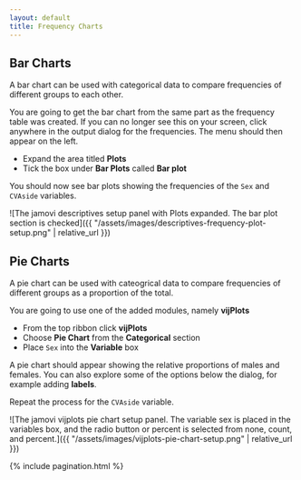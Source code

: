 ```yaml
---
layout: default
title: Frequency Charts
---
```


<div class="explanation" markdown="1">
  
## Bar Charts

A bar chart can be used with categorical data to compare frequencies of different groups to each other.

</div>

<div class="instructions" markdown="1">

You are going to get the bar chart from the same part as the frequency table was created.  If you can no longer see this on your screen, click anywhere in the output dialog for the frequencies.  The menu should then appear on the left.

*  Expand the area titled **Plots**
*  Tick the box under **Bar Plots** called **Bar plot**

You should now see bar plots showing the frequencies of the `Sex` and `CVAside` variables.

</div>

![The jamovi descriptives setup panel with Plots expanded. The bar plot section is checked]({{ "/assets/images/descriptives-frequency-plot-setup.png" | relative_url }})

<div class="explanation" markdown="1">
  
## Pie Charts

A pie chart can be used with cateogrical data to compare frequencies of different groups as a proportion of the total.

</div>

<div class="instructions" markdown="1">

You are going to use one of the added modules, namely **vijPlots**

*  From the top ribbon click **vijPlots**
*  Choose **Pie Chart** from the **Categorical** section
*  Place `Sex` into the **Variable** box

A pie chart should appear showing the relative proportions of males and females.  You can also explore some of the options below the dialog, for example adding **labels**.



Repeat the process for the `CVAside` variable.

</div>

![The jamovi vijplots pie chart setup panel. The variable sex is placed in the variables box, and the radio button or percent is selected from none, count, and percent.]({{ "/assets/images/vijplots-pie-chart-setup.png" | relative_url }})

{% include pagination.html %}
